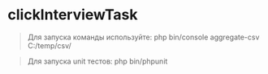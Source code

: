 # clickInterviewTask

> Для запуска команды используйте: php bin/console aggregate-csv C:/temp/csv/

> Для запуска unit тестов: php bin/phpunit 
